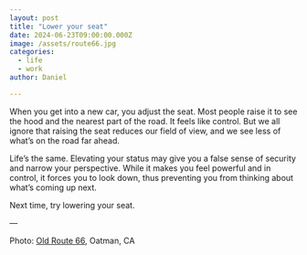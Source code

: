 ```yaml
---
layout: post
title: "Lower your seat"
date: 2024-06-23T09:00:00.000Z
image: /assets/route66.jpg
categories:
  - life
  - work
author: Daniel

---
```


When you get into a new car, you adjust the seat. Most people raise it to see the hood and the nearest part of the road. It feels like control. But we all ignore that raising the seat reduces our field of view, and we see less of what’s on the road far ahead. 

Life’s the same. Elevating your status may give you a false sense of security and narrow your perspective. While it makes you feel powerful and in control, it forces you to look down, thus preventing you from thinking about what’s coming up next.

Next time, try lowering your seat. 

— 

Photo: [Old Route 66](https://maps.apple.com/?ll=34.961780,-114.408762&q=Oatman&t=m), Oatman, CA

